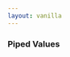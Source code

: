 ```yaml
---
layout: vanilla
---
```

<head>
    <meta charset="utf-8">
    <meta http-equiv="X-UA-Compatible" content="IE=edge">
    <meta name="viewport" content="width=device-width, initial-scale=1">
    <!-- The above 3 meta tags *must* come first in the head; any other head content must come *after* these tags -->
    <link rel="stylesheet" href="css/bulma-0.7.1.css">
    <link rel="stylesheet" href="index.css">
    <title>Metaframe pipe passthrough</title>
</head>
<body>
<h3>Piped Values</h3>
<div className="container">
    <div id="column" className="column" />
</div>
<script src="{{site.baseurl}}{{site.data.urls-internal.metaframe_library_path}}"></script>
<script src="index.js"></script>
</body>

